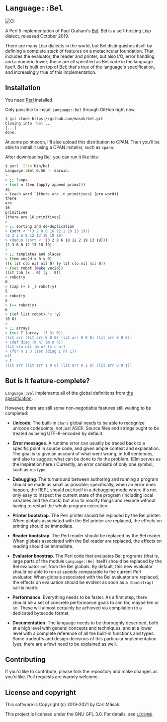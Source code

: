# `Language::Bel`

![CI](https://github.com/masak/bel/workflows/CI/badge.svg)

A Perl 5 implementation of Paul Graham's [Bel](http://www.paulgraham.com/bel.html).
Bel is a self-hosting Lisp dialect, released October 2019.

There are many Lisp dialects in the world, but Bel distinguishes itself by
defining a complete stack of features on a metacircular foundation.
That includes the evaluator, the reader and printer, but also I/O, error
handling, and a numeric tower; these are all specified as Bel code in the
language itself. Bel is built on top of Bel; that's true of the language's
specification, and increasingly true of this implementation.

## Installation

You need [Perl](https://www.perl.org/get.html) installed.

Only possible to install `Language::Bel` through GitHub right now.

```sh
$ git clone https://github.com/masak/bel.git
Cloning into 'bel'...
[...]
done.
```

At some point soon, I'll also upload this distribution to CPAN.
Then you'll be able to install it using a CPAN installer, such as `cpanm`.

After downloading Bel, you can run it like this:

```sh
$ perl -Ilib bin/bel
Language::Bel 0.56 -- darwin.
>
> ;; loops
> (set n (len (apply append prims)))
16
> (each word `(there are ,n primitives) (prn word))
there
are
16
primitives
(there are 16 primitives)
>
> ;; sorting and de-duplication
> (sort < '(3 2 8 6 18 12 2 19 13 19))
(2 2 3 6 8 12 13 18 19 19)
> (dedup (sort < '(3 2 8 6 18 12 2 19 13 19)))
(2 3 6 8 12 13 18 19)
>
> ;; templates and places
> (tem vec2d x 0 y 0)
((x lit clo nil nil 0) (y lit clo nil nil 0))
> (set robot (make vec2d))
(lit tab (x . 0) (y . 0))
> robot!y
0
> (zap [+ 5 _] robot!y)
5
> robot!y
5
> (++ robot!y)
6
> ((of list robot) 'x 'y)
(0 6)
>
> ;; arrays
> (set I (array '(3 3) 0))
(lit arr (lit arr 0 0 0) (lit arr 0 0 0) (lit arr 0 0 0))
> (def diag (m n) (m n n))
(lit clo nil (m n) (m n n))
> (for n 1 3 (set (diag I n) 1))
nil
> I
(lit arr (lit arr 1 0 0) (lit arr 0 1 0) (lit arr 0 0 1))
```

## But is it feature-complete?

`Language::Bel` implements all of the global definitions from [the
specification](https://github.com/masak/bel/blob/master/pg/bel.bel).

However, there are still some non-negotiable features still waiting to be
completed:

* **Unicode**. The built-in `chars` global needs to be able to recognize
  unicode codepoints, not just ASCII. Source files and strings ought to
  be treated as being UTF-8-encoded by default.

* **Error messages**. A runtime error can usually be traced back to a
  specific point in source code, and given ample context and explanation.
  The goal is to give an account of what went wrong, in full sentences,
  and also to suggest what can be done to fix the problem. (Elm serves as
  the inspiration here.) Currently, an error consists of only one symbol,
  such as `mistype`.

* **Debugging**. The turnaround between authoring and running a program
  should be made as small as possible; specifically, when an error does
  happen, the REPL should put itself in a debugging mode where it's not
  only easy to inspect the current state of the program (including local
  variables and the stack) but also to modify things and resume without
  having to restart the whole program execution.

* **Printer bootstrap**. The Perl printer should be replaced by the Bel
  printer. When globals associated with the Bel printer are replaced, the
  effects on printing should be immediate.

* **Reader bootstrap**. The Perl reader should be replaced by the Bel
  reader. When globals associated with the Bel reader are replaced, the
  effects on reading should be immediate.

* **Evaluator boostrap**. The Perl code that evaluates Bel programs (that
  is, large parts of the module `Language::Bel` itself) should be replaced
  by the Bel evaluator `bel` from the Bel globals. By default, this new
  evaluator should be able to run at speeds comparable to the current Perl
  evaluator. When globals associated with the Bel evaluator are replaced,
  the effects on evaluation should be evident as soon as a `(bootstrap)`
  call is made.

* **Performance**. Everything needs to be faster. As a first step, there
  should be a set of concrete performance goals to aim for, maybe ten or
  so. These will almost certainly be achieved via compilation to a dedicated
  bytecode format.

* **Documentation**. The language needs to be thoroughly described, both at
  a high level with general concepts and techniques, and at a lower level
  with a complete reference of all the built-in functions and types. Some
  tradeoffs and design decisions of this particular implementation (yes,
  there are a few) need to be explained as well.

## Contributing

If you'd like to contribute, please fork the repository and make changes as you'd like.
Pull requests are warmly welcome.

## License and copyright

This software is Copyright (c) 2019-2021 by Carl Mäsak.

This project is licensed under the GNU GPL 3.0.
For details, see [`LICENSE`](https://github.com/masak/bel/blob/master/LICENSE).
